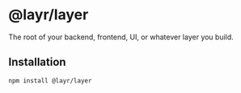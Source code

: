 # @layr/layer

The root of your backend, frontend, UI, or whatever layer you build.

## Installation

```
npm install @layr/layer
```
